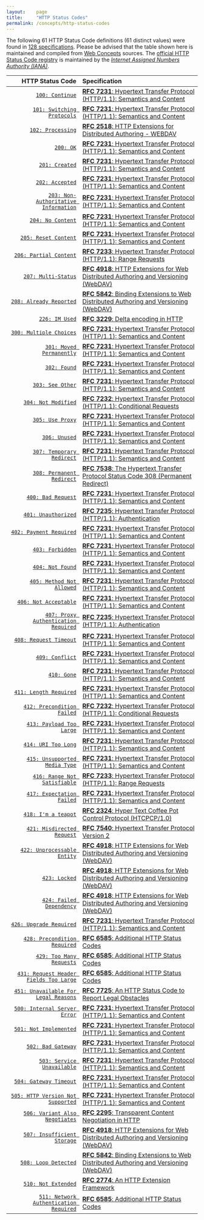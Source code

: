 ```yaml
---
layout:    page
title:     "HTTP Status Codes"
permalink: /concepts/http-status-codes
---
```




The following 61 HTTP Status Code definitions (61 distinct values) were found in [128 specifications](/specs). Please be advised that the table shown here is maintained and compiled from [Web Concepts](/) sources. The [official HTTP Status Code registry](http://www.iana.org/assignments/http-status-codes/http-status-codes.xhtml) is maintained by the [*Internet Assigned Numbers Authority (IANA)*](http://www.iana.org/).

HTTP Status Code | Specification
-------: | :-------
[`100: Continue`](/concepts/http-status-code/100) | [**RFC 7231**: Hypertext Transfer Protocol (HTTP/1.1): Semantics and Content](/specs/IETF/RFC/7231 "The Hypertext Transfer Protocol (HTTP) is an application-level protocol for distributed, collaborative, hypertext information systems. This document defines the semantics of HTTP/1.1 messages as expressed by request methods, request header fields, response status codes, and response header fields, along with the payload of messages (metadata and body content) and mechanisms for content negotiation.")
[`101: Switching Protocols`](/concepts/http-status-code/101) | [**RFC 7231**: Hypertext Transfer Protocol (HTTP/1.1): Semantics and Content](/specs/IETF/RFC/7231 "The Hypertext Transfer Protocol (HTTP) is an application-level protocol for distributed, collaborative, hypertext information systems. This document defines the semantics of HTTP/1.1 messages as expressed by request methods, request header fields, response status codes, and response header fields, along with the payload of messages (metadata and body content) and mechanisms for content negotiation.")
[`102: Processing`](/concepts/http-status-code/102) | [**RFC 2518**: HTTP Extensions for Distributed Authoring - WEBDAV](/specs/IETF/RFC/2518 "This document specifies a set of methods, headers, and content-types ancillary to HTTP/1.1 for the management of resource properties, creation and management of resource collections, namespace manipulation, and resource locking (collision avoidance).")
[`200: OK`](/concepts/http-status-code/200) | [**RFC 7231**: Hypertext Transfer Protocol (HTTP/1.1): Semantics and Content](/specs/IETF/RFC/7231 "The Hypertext Transfer Protocol (HTTP) is an application-level protocol for distributed, collaborative, hypertext information systems. This document defines the semantics of HTTP/1.1 messages as expressed by request methods, request header fields, response status codes, and response header fields, along with the payload of messages (metadata and body content) and mechanisms for content negotiation.")
[`201: Created`](/concepts/http-status-code/201) | [**RFC 7231**: Hypertext Transfer Protocol (HTTP/1.1): Semantics and Content](/specs/IETF/RFC/7231 "The Hypertext Transfer Protocol (HTTP) is an application-level protocol for distributed, collaborative, hypertext information systems. This document defines the semantics of HTTP/1.1 messages as expressed by request methods, request header fields, response status codes, and response header fields, along with the payload of messages (metadata and body content) and mechanisms for content negotiation.")
[`202: Accepted`](/concepts/http-status-code/202) | [**RFC 7231**: Hypertext Transfer Protocol (HTTP/1.1): Semantics and Content](/specs/IETF/RFC/7231 "The Hypertext Transfer Protocol (HTTP) is an application-level protocol for distributed, collaborative, hypertext information systems. This document defines the semantics of HTTP/1.1 messages as expressed by request methods, request header fields, response status codes, and response header fields, along with the payload of messages (metadata and body content) and mechanisms for content negotiation.")
[`203: Non-Authoritative Information`](/concepts/http-status-code/203) | [**RFC 7231**: Hypertext Transfer Protocol (HTTP/1.1): Semantics and Content](/specs/IETF/RFC/7231 "The Hypertext Transfer Protocol (HTTP) is an application-level protocol for distributed, collaborative, hypertext information systems. This document defines the semantics of HTTP/1.1 messages as expressed by request methods, request header fields, response status codes, and response header fields, along with the payload of messages (metadata and body content) and mechanisms for content negotiation.")
[`204: No Content`](/concepts/http-status-code/204) | [**RFC 7231**: Hypertext Transfer Protocol (HTTP/1.1): Semantics and Content](/specs/IETF/RFC/7231 "The Hypertext Transfer Protocol (HTTP) is an application-level protocol for distributed, collaborative, hypertext information systems. This document defines the semantics of HTTP/1.1 messages as expressed by request methods, request header fields, response status codes, and response header fields, along with the payload of messages (metadata and body content) and mechanisms for content negotiation.")
[`205: Reset Content`](/concepts/http-status-code/205) | [**RFC 7231**: Hypertext Transfer Protocol (HTTP/1.1): Semantics and Content](/specs/IETF/RFC/7231 "The Hypertext Transfer Protocol (HTTP) is an application-level protocol for distributed, collaborative, hypertext information systems. This document defines the semantics of HTTP/1.1 messages as expressed by request methods, request header fields, response status codes, and response header fields, along with the payload of messages (metadata and body content) and mechanisms for content negotiation.")
[`206: Partial Content`](/concepts/http-status-code/206) | [**RFC 7233**: Hypertext Transfer Protocol (HTTP/1.1): Range Requests](/specs/IETF/RFC/7233 "The Hypertext Transfer Protocol (HTTP) is an application-level protocol for distributed, collaborative, hypertext information systems. This document defines range requests and the rules for constructing and combining responses to those requests.")
[`207: Multi-Status`](/concepts/http-status-code/207) | [**RFC 4918**: HTTP Extensions for Web Distributed Authoring and Versioning (WebDAV)](/specs/IETF/RFC/4918 "Web Distributed Authoring and Versioning (WebDAV) consists of a set of methods, headers, and content-types ancillary to HTTP/1.1 for the management of resource properties, creation and management of resource collections, URL namespace manipulation, and resource locking (collision avoidance).")
[`208: Already Reported`](/concepts/http-status-code/208) | [**RFC 5842**: Binding Extensions to Web Distributed Authoring and Versioning (WebDAV)](/specs/IETF/RFC/5842 "This specification defines bindings, and the BIND method for creating multiple bindings to the same resource. Creating a new binding to a resource causes at least one new URI to be mapped to that resource. Servers are required to ensure the integrity of any bindings that they allow to be created.")
[`226: IM Used`](/concepts/http-status-code/226) | [**RFC 3229**: Delta encoding in HTTP](/specs/IETF/RFC/3229 "This document describes how delta encoding can be supported as a compatible extension to HTTP/1.1. Many HTTP (Hypertext Transport Protocol) requests cause the retrieval of slightly modified instances of resources for which the client already has a cache entry. Research has shown that such modifying updates are frequent, and that the modifications are typically much smaller than the actual entity. In such cases, HTTP would make more efficient use of network bandwidth if it could transfer a minimal description of the changes, rather than the entire new instance of the resource. This is called &#34;delta encoding.&#34;")
[`300: Multiple Choices`](/concepts/http-status-code/300) | [**RFC 7231**: Hypertext Transfer Protocol (HTTP/1.1): Semantics and Content](/specs/IETF/RFC/7231 "The Hypertext Transfer Protocol (HTTP) is an application-level protocol for distributed, collaborative, hypertext information systems. This document defines the semantics of HTTP/1.1 messages as expressed by request methods, request header fields, response status codes, and response header fields, along with the payload of messages (metadata and body content) and mechanisms for content negotiation.")
[`301: Moved Permanently`](/concepts/http-status-code/301) | [**RFC 7231**: Hypertext Transfer Protocol (HTTP/1.1): Semantics and Content](/specs/IETF/RFC/7231 "The Hypertext Transfer Protocol (HTTP) is an application-level protocol for distributed, collaborative, hypertext information systems. This document defines the semantics of HTTP/1.1 messages as expressed by request methods, request header fields, response status codes, and response header fields, along with the payload of messages (metadata and body content) and mechanisms for content negotiation.")
[`302: Found`](/concepts/http-status-code/302) | [**RFC 7231**: Hypertext Transfer Protocol (HTTP/1.1): Semantics and Content](/specs/IETF/RFC/7231 "The Hypertext Transfer Protocol (HTTP) is an application-level protocol for distributed, collaborative, hypertext information systems. This document defines the semantics of HTTP/1.1 messages as expressed by request methods, request header fields, response status codes, and response header fields, along with the payload of messages (metadata and body content) and mechanisms for content negotiation.")
[`303: See Other`](/concepts/http-status-code/303) | [**RFC 7231**: Hypertext Transfer Protocol (HTTP/1.1): Semantics and Content](/specs/IETF/RFC/7231 "The Hypertext Transfer Protocol (HTTP) is an application-level protocol for distributed, collaborative, hypertext information systems. This document defines the semantics of HTTP/1.1 messages as expressed by request methods, request header fields, response status codes, and response header fields, along with the payload of messages (metadata and body content) and mechanisms for content negotiation.")
[`304: Not Modified`](/concepts/http-status-code/304) | [**RFC 7232**: Hypertext Transfer Protocol (HTTP/1.1): Conditional Requests](/specs/IETF/RFC/7232 "The Hypertext Transfer Protocol (HTTP) is an application-level protocol for distributed, collaborative, hypertext information systems. This document defines HTTP/1.1 conditional requests, including metadata header fields for indicating state changes, request header fields for making preconditions on such state, and rules for constructing the responses to a conditional request when one or more preconditions evaluate to false.")
[`305: Use Proxy`](/concepts/http-status-code/305) | [**RFC 7231**: Hypertext Transfer Protocol (HTTP/1.1): Semantics and Content](/specs/IETF/RFC/7231 "The Hypertext Transfer Protocol (HTTP) is an application-level protocol for distributed, collaborative, hypertext information systems. This document defines the semantics of HTTP/1.1 messages as expressed by request methods, request header fields, response status codes, and response header fields, along with the payload of messages (metadata and body content) and mechanisms for content negotiation.")
[`306: Unused`](/concepts/http-status-code/306) | [**RFC 7231**: Hypertext Transfer Protocol (HTTP/1.1): Semantics and Content](/specs/IETF/RFC/7231 "The Hypertext Transfer Protocol (HTTP) is an application-level protocol for distributed, collaborative, hypertext information systems. This document defines the semantics of HTTP/1.1 messages as expressed by request methods, request header fields, response status codes, and response header fields, along with the payload of messages (metadata and body content) and mechanisms for content negotiation.")
[`307: Temporary Redirect`](/concepts/http-status-code/307) | [**RFC 7231**: Hypertext Transfer Protocol (HTTP/1.1): Semantics and Content](/specs/IETF/RFC/7231 "The Hypertext Transfer Protocol (HTTP) is an application-level protocol for distributed, collaborative, hypertext information systems. This document defines the semantics of HTTP/1.1 messages as expressed by request methods, request header fields, response status codes, and response header fields, along with the payload of messages (metadata and body content) and mechanisms for content negotiation.")
[`308: Permanent Redirect`](/concepts/http-status-code/308) | [**RFC 7538**: The Hypertext Transfer Protocol Status Code 308 (Permanent Redirect)](/specs/IETF/RFC/7538 "This document specifies the additional Hypertext Transfer Protocol (HTTP) status code 308 (Permanent Redirect).")
[`400: Bad Request`](/concepts/http-status-code/400) | [**RFC 7231**: Hypertext Transfer Protocol (HTTP/1.1): Semantics and Content](/specs/IETF/RFC/7231 "The Hypertext Transfer Protocol (HTTP) is an application-level protocol for distributed, collaborative, hypertext information systems. This document defines the semantics of HTTP/1.1 messages as expressed by request methods, request header fields, response status codes, and response header fields, along with the payload of messages (metadata and body content) and mechanisms for content negotiation.")
[`401: Unauthorized`](/concepts/http-status-code/401) | [**RFC 7235**: Hypertext Transfer Protocol (HTTP/1.1): Authentication](/specs/IETF/RFC/7235 "The Hypertext Transfer Protocol (HTTP) is an application-level protocol for distributed, collaborative, hypermedia information systems. This document defines the HTTP Authentication framework.")
[`402: Payment Required`](/concepts/http-status-code/402) | [**RFC 7231**: Hypertext Transfer Protocol (HTTP/1.1): Semantics and Content](/specs/IETF/RFC/7231 "The Hypertext Transfer Protocol (HTTP) is an application-level protocol for distributed, collaborative, hypertext information systems. This document defines the semantics of HTTP/1.1 messages as expressed by request methods, request header fields, response status codes, and response header fields, along with the payload of messages (metadata and body content) and mechanisms for content negotiation.")
[`403: Forbidden`](/concepts/http-status-code/403) | [**RFC 7231**: Hypertext Transfer Protocol (HTTP/1.1): Semantics and Content](/specs/IETF/RFC/7231 "The Hypertext Transfer Protocol (HTTP) is an application-level protocol for distributed, collaborative, hypertext information systems. This document defines the semantics of HTTP/1.1 messages as expressed by request methods, request header fields, response status codes, and response header fields, along with the payload of messages (metadata and body content) and mechanisms for content negotiation.")
[`404: Not Found`](/concepts/http-status-code/404) | [**RFC 7231**: Hypertext Transfer Protocol (HTTP/1.1): Semantics and Content](/specs/IETF/RFC/7231 "The Hypertext Transfer Protocol (HTTP) is an application-level protocol for distributed, collaborative, hypertext information systems. This document defines the semantics of HTTP/1.1 messages as expressed by request methods, request header fields, response status codes, and response header fields, along with the payload of messages (metadata and body content) and mechanisms for content negotiation.")
[`405: Method Not Allowed`](/concepts/http-status-code/405) | [**RFC 7231**: Hypertext Transfer Protocol (HTTP/1.1): Semantics and Content](/specs/IETF/RFC/7231 "The Hypertext Transfer Protocol (HTTP) is an application-level protocol for distributed, collaborative, hypertext information systems. This document defines the semantics of HTTP/1.1 messages as expressed by request methods, request header fields, response status codes, and response header fields, along with the payload of messages (metadata and body content) and mechanisms for content negotiation.")
[`406: Not Acceptable`](/concepts/http-status-code/406) | [**RFC 7231**: Hypertext Transfer Protocol (HTTP/1.1): Semantics and Content](/specs/IETF/RFC/7231 "The Hypertext Transfer Protocol (HTTP) is an application-level protocol for distributed, collaborative, hypertext information systems. This document defines the semantics of HTTP/1.1 messages as expressed by request methods, request header fields, response status codes, and response header fields, along with the payload of messages (metadata and body content) and mechanisms for content negotiation.")
[`407: Proxy Authentication Required`](/concepts/http-status-code/407) | [**RFC 7235**: Hypertext Transfer Protocol (HTTP/1.1): Authentication](/specs/IETF/RFC/7235 "The Hypertext Transfer Protocol (HTTP) is an application-level protocol for distributed, collaborative, hypermedia information systems. This document defines the HTTP Authentication framework.")
[`408: Request Timeout`](/concepts/http-status-code/408) | [**RFC 7231**: Hypertext Transfer Protocol (HTTP/1.1): Semantics and Content](/specs/IETF/RFC/7231 "The Hypertext Transfer Protocol (HTTP) is an application-level protocol for distributed, collaborative, hypertext information systems. This document defines the semantics of HTTP/1.1 messages as expressed by request methods, request header fields, response status codes, and response header fields, along with the payload of messages (metadata and body content) and mechanisms for content negotiation.")
[`409: Conflict`](/concepts/http-status-code/409) | [**RFC 7231**: Hypertext Transfer Protocol (HTTP/1.1): Semantics and Content](/specs/IETF/RFC/7231 "The Hypertext Transfer Protocol (HTTP) is an application-level protocol for distributed, collaborative, hypertext information systems. This document defines the semantics of HTTP/1.1 messages as expressed by request methods, request header fields, response status codes, and response header fields, along with the payload of messages (metadata and body content) and mechanisms for content negotiation.")
[`410: Gone`](/concepts/http-status-code/410) | [**RFC 7231**: Hypertext Transfer Protocol (HTTP/1.1): Semantics and Content](/specs/IETF/RFC/7231 "The Hypertext Transfer Protocol (HTTP) is an application-level protocol for distributed, collaborative, hypertext information systems. This document defines the semantics of HTTP/1.1 messages as expressed by request methods, request header fields, response status codes, and response header fields, along with the payload of messages (metadata and body content) and mechanisms for content negotiation.")
[`411: Length Required`](/concepts/http-status-code/411) | [**RFC 7231**: Hypertext Transfer Protocol (HTTP/1.1): Semantics and Content](/specs/IETF/RFC/7231 "The Hypertext Transfer Protocol (HTTP) is an application-level protocol for distributed, collaborative, hypertext information systems. This document defines the semantics of HTTP/1.1 messages as expressed by request methods, request header fields, response status codes, and response header fields, along with the payload of messages (metadata and body content) and mechanisms for content negotiation.")
[`412: Precondition Failed`](/concepts/http-status-code/412) | [**RFC 7232**: Hypertext Transfer Protocol (HTTP/1.1): Conditional Requests](/specs/IETF/RFC/7232 "The Hypertext Transfer Protocol (HTTP) is an application-level protocol for distributed, collaborative, hypertext information systems. This document defines HTTP/1.1 conditional requests, including metadata header fields for indicating state changes, request header fields for making preconditions on such state, and rules for constructing the responses to a conditional request when one or more preconditions evaluate to false.")
[`413: Payload Too Large`](/concepts/http-status-code/413) | [**RFC 7231**: Hypertext Transfer Protocol (HTTP/1.1): Semantics and Content](/specs/IETF/RFC/7231 "The Hypertext Transfer Protocol (HTTP) is an application-level protocol for distributed, collaborative, hypertext information systems. This document defines the semantics of HTTP/1.1 messages as expressed by request methods, request header fields, response status codes, and response header fields, along with the payload of messages (metadata and body content) and mechanisms for content negotiation.")
[`414: URI Too Long`](/concepts/http-status-code/414) | [**RFC 7231**: Hypertext Transfer Protocol (HTTP/1.1): Semantics and Content](/specs/IETF/RFC/7231 "The Hypertext Transfer Protocol (HTTP) is an application-level protocol for distributed, collaborative, hypertext information systems. This document defines the semantics of HTTP/1.1 messages as expressed by request methods, request header fields, response status codes, and response header fields, along with the payload of messages (metadata and body content) and mechanisms for content negotiation.")
[`415: Unsupported Media Type`](/concepts/http-status-code/415) | [**RFC 7231**: Hypertext Transfer Protocol (HTTP/1.1): Semantics and Content](/specs/IETF/RFC/7231 "The Hypertext Transfer Protocol (HTTP) is an application-level protocol for distributed, collaborative, hypertext information systems. This document defines the semantics of HTTP/1.1 messages as expressed by request methods, request header fields, response status codes, and response header fields, along with the payload of messages (metadata and body content) and mechanisms for content negotiation.")
[`416: Range Not Satisfiable`](/concepts/http-status-code/416) | [**RFC 7233**: Hypertext Transfer Protocol (HTTP/1.1): Range Requests](/specs/IETF/RFC/7233 "The Hypertext Transfer Protocol (HTTP) is an application-level protocol for distributed, collaborative, hypertext information systems. This document defines range requests and the rules for constructing and combining responses to those requests.")
[`417: Expectation Failed`](/concepts/http-status-code/417) | [**RFC 7231**: Hypertext Transfer Protocol (HTTP/1.1): Semantics and Content](/specs/IETF/RFC/7231 "The Hypertext Transfer Protocol (HTTP) is an application-level protocol for distributed, collaborative, hypertext information systems. This document defines the semantics of HTTP/1.1 messages as expressed by request methods, request header fields, response status codes, and response header fields, along with the payload of messages (metadata and body content) and mechanisms for content negotiation.")
[`418: I'm a teapot`](/concepts/http-status-code/418) | [**RFC 2324**: Hyper Text Coffee Pot Control Protocol (HTCPCP/1.0)](/specs/IETF/RFC/2324 "This document describes HTCPCP, a protocol for controlling, monitoring, and diagnosing coffee pots.")
[`421: Misdirected Request`](/concepts/http-status-code/421) | [**RFC 7540**: Hypertext Transfer Protocol Version 2](/specs/IETF/RFC/7540 "This specification describes an optimized expression of the semantics of the Hypertext Transfer Protocol (HTTP). HTTP/2 enables a more efficient use of network resources and a reduced perception of latency by introducing header field compression and allowing multiple concurrent exchanges on the same connection. It also introduces unsolicited push of representations from servers to clients. This specification is an alternative to, but does not obsolete, the HTTP/1.1 message syntax. HTTP's existing semantics remain unchanged.")
[`422: Unprocessable Entity`](/concepts/http-status-code/422) | [**RFC 4918**: HTTP Extensions for Web Distributed Authoring and Versioning (WebDAV)](/specs/IETF/RFC/4918 "Web Distributed Authoring and Versioning (WebDAV) consists of a set of methods, headers, and content-types ancillary to HTTP/1.1 for the management of resource properties, creation and management of resource collections, URL namespace manipulation, and resource locking (collision avoidance).")
[`423: Locked`](/concepts/http-status-code/423) | [**RFC 4918**: HTTP Extensions for Web Distributed Authoring and Versioning (WebDAV)](/specs/IETF/RFC/4918 "Web Distributed Authoring and Versioning (WebDAV) consists of a set of methods, headers, and content-types ancillary to HTTP/1.1 for the management of resource properties, creation and management of resource collections, URL namespace manipulation, and resource locking (collision avoidance).")
[`424: Failed Dependency`](/concepts/http-status-code/424) | [**RFC 4918**: HTTP Extensions for Web Distributed Authoring and Versioning (WebDAV)](/specs/IETF/RFC/4918 "Web Distributed Authoring and Versioning (WebDAV) consists of a set of methods, headers, and content-types ancillary to HTTP/1.1 for the management of resource properties, creation and management of resource collections, URL namespace manipulation, and resource locking (collision avoidance).")
[`426: Upgrade Required`](/concepts/http-status-code/426) | [**RFC 7231**: Hypertext Transfer Protocol (HTTP/1.1): Semantics and Content](/specs/IETF/RFC/7231 "The Hypertext Transfer Protocol (HTTP) is an application-level protocol for distributed, collaborative, hypertext information systems. This document defines the semantics of HTTP/1.1 messages as expressed by request methods, request header fields, response status codes, and response header fields, along with the payload of messages (metadata and body content) and mechanisms for content negotiation.")
[`428: Precondition Required`](/concepts/http-status-code/428) | [**RFC 6585**: Additional HTTP Status Codes](/specs/IETF/RFC/6585 "This document specifies additional HyperText Transfer Protocol (HTTP) status codes for a variety of common situations.")
[`429: Too Many Requests`](/concepts/http-status-code/429) | [**RFC 6585**: Additional HTTP Status Codes](/specs/IETF/RFC/6585 "This document specifies additional HyperText Transfer Protocol (HTTP) status codes for a variety of common situations.")
[`431: Request Header Fields Too Large`](/concepts/http-status-code/431) | [**RFC 6585**: Additional HTTP Status Codes](/specs/IETF/RFC/6585 "This document specifies additional HyperText Transfer Protocol (HTTP) status codes for a variety of common situations.")
[`451: Unavailable For Legal Reasons`](/concepts/http-status-code/451) | [**RFC 7725**: An HTTP Status Code to Report Legal Obstacles](/specs/IETF/RFC/7725 "This document specifies a Hypertext Transfer Protocol (HTTP) status code for use when resource access is denied as a consequence of legal demands.")
[`500: Internal Server Error`](/concepts/http-status-code/500) | [**RFC 7231**: Hypertext Transfer Protocol (HTTP/1.1): Semantics and Content](/specs/IETF/RFC/7231 "The Hypertext Transfer Protocol (HTTP) is an application-level protocol for distributed, collaborative, hypertext information systems. This document defines the semantics of HTTP/1.1 messages as expressed by request methods, request header fields, response status codes, and response header fields, along with the payload of messages (metadata and body content) and mechanisms for content negotiation.")
[`501: Not Implemented`](/concepts/http-status-code/501) | [**RFC 7231**: Hypertext Transfer Protocol (HTTP/1.1): Semantics and Content](/specs/IETF/RFC/7231 "The Hypertext Transfer Protocol (HTTP) is an application-level protocol for distributed, collaborative, hypertext information systems. This document defines the semantics of HTTP/1.1 messages as expressed by request methods, request header fields, response status codes, and response header fields, along with the payload of messages (metadata and body content) and mechanisms for content negotiation.")
[`502: Bad Gateway`](/concepts/http-status-code/502) | [**RFC 7231**: Hypertext Transfer Protocol (HTTP/1.1): Semantics and Content](/specs/IETF/RFC/7231 "The Hypertext Transfer Protocol (HTTP) is an application-level protocol for distributed, collaborative, hypertext information systems. This document defines the semantics of HTTP/1.1 messages as expressed by request methods, request header fields, response status codes, and response header fields, along with the payload of messages (metadata and body content) and mechanisms for content negotiation.")
[`503: Service Unavailable`](/concepts/http-status-code/503) | [**RFC 7231**: Hypertext Transfer Protocol (HTTP/1.1): Semantics and Content](/specs/IETF/RFC/7231 "The Hypertext Transfer Protocol (HTTP) is an application-level protocol for distributed, collaborative, hypertext information systems. This document defines the semantics of HTTP/1.1 messages as expressed by request methods, request header fields, response status codes, and response header fields, along with the payload of messages (metadata and body content) and mechanisms for content negotiation.")
[`504: Gateway Timeout`](/concepts/http-status-code/504) | [**RFC 7231**: Hypertext Transfer Protocol (HTTP/1.1): Semantics and Content](/specs/IETF/RFC/7231 "The Hypertext Transfer Protocol (HTTP) is an application-level protocol for distributed, collaborative, hypertext information systems. This document defines the semantics of HTTP/1.1 messages as expressed by request methods, request header fields, response status codes, and response header fields, along with the payload of messages (metadata and body content) and mechanisms for content negotiation.")
[`505: HTTP Version Not Supported`](/concepts/http-status-code/505) | [**RFC 7231**: Hypertext Transfer Protocol (HTTP/1.1): Semantics and Content](/specs/IETF/RFC/7231 "The Hypertext Transfer Protocol (HTTP) is an application-level protocol for distributed, collaborative, hypertext information systems. This document defines the semantics of HTTP/1.1 messages as expressed by request methods, request header fields, response status codes, and response header fields, along with the payload of messages (metadata and body content) and mechanisms for content negotiation.")
[`506: Variant Also Negotiates`](/concepts/http-status-code/506) | [**RFC 2295**: Transparent Content Negotiation in HTTP](/specs/IETF/RFC/2295 "HTTP allows web site authors to put multiple versions of the same information under a single URL. Transparent content negotiation is an extensible negotiation mechanism, layered on top of HTTP, for automatically selecting the best version when the URL is accessed. This enables the smooth deployment of new web data formats and markup tags.")
[`507: Insufficient Storage`](/concepts/http-status-code/507) | [**RFC 4918**: HTTP Extensions for Web Distributed Authoring and Versioning (WebDAV)](/specs/IETF/RFC/4918 "Web Distributed Authoring and Versioning (WebDAV) consists of a set of methods, headers, and content-types ancillary to HTTP/1.1 for the management of resource properties, creation and management of resource collections, URL namespace manipulation, and resource locking (collision avoidance).")
[`508: Loop Detected`](/concepts/http-status-code/508) | [**RFC 5842**: Binding Extensions to Web Distributed Authoring and Versioning (WebDAV)](/specs/IETF/RFC/5842 "This specification defines bindings, and the BIND method for creating multiple bindings to the same resource. Creating a new binding to a resource causes at least one new URI to be mapped to that resource. Servers are required to ensure the integrity of any bindings that they allow to be created.")
[`510: Not Extended`](/concepts/http-status-code/510) | [**RFC 2774**: An HTTP Extension Framework](/specs/IETF/RFC/2774 "A wide range of applications have proposed various extensions of the HTTP protocol. Current efforts span an enormous range, including distributed authoring, collaboration, printing, and remote procedure call mechanisms. These HTTP extensions are not coordinated, since there has been no standard framework for defining extensions and thus, separation of concerns. This document describes a generic extension mechanism for HTTP, which is designed to address the tension between private agreement and public specification and to accommodate extension of applications using HTTP clients, servers, and proxies. The proposal associates each extension with a globally unique identifier, and uses HTTP header fields to carry the extension identifier and related information between the parties involved in the extended communication.")
[`511: Network Authentication Required`](/concepts/http-status-code/511) | [**RFC 6585**: Additional HTTP Status Codes](/specs/IETF/RFC/6585 "This document specifies additional HyperText Transfer Protocol (HTTP) status codes for a variety of common situations.")

